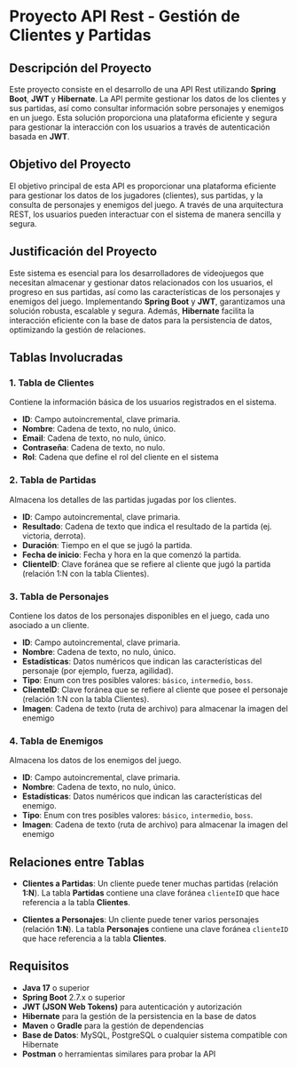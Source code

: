 # Proyecto API Rest - Gestión de Clientes y Partidas

## Descripción del Proyecto

Este proyecto consiste en el desarrollo de una API Rest utilizando **Spring Boot**, **JWT** y **Hibernate**. La API permite gestionar los datos de los clientes y sus partidas, así como consultar información sobre personajes y enemigos en un juego. Esta solución proporciona una plataforma eficiente y segura para gestionar la interacción con los usuarios a través de autenticación basada en **JWT**.

## Objetivo del Proyecto

El objetivo principal de esta API es proporcionar una plataforma eficiente para gestionar los datos de los jugadores (clientes), sus partidas, y la consulta de personajes y enemigos del juego. A través de una arquitectura REST, los usuarios pueden interactuar con el sistema de manera sencilla y segura.

## Justificación del Proyecto

Este sistema es esencial para los desarrolladores de videojuegos que necesitan almacenar y gestionar datos relacionados con los usuarios, el progreso en sus partidas, así como las características de los personajes y enemigos del juego. Implementando **Spring Boot** y **JWT**, garantizamos una solución robusta, escalable y segura. Además, **Hibernate** facilita la interacción eficiente con la base de datos para la persistencia de datos, optimizando la gestión de relaciones.

## Tablas Involucradas

### 1. Tabla de **Clientes**
Contiene la información básica de los usuarios registrados en el sistema.

- **ID**: Campo autoincremental, clave primaria.
- **Nombre**: Cadena de texto, no nulo, único.
- **Email**: Cadena de texto, no nulo, único.
- **Contraseña**: Cadena de texto, no nulo.
- **Rol**: Cadena que define el rol del cliente en el sistema

### 2. Tabla de **Partidas**
Almacena los detalles de las partidas jugadas por los clientes.

- **ID**: Campo autoincremental, clave primaria.
- **Resultado**: Cadena de texto que indica el resultado de la partida (ej. victoria, derrota).
- **Duración**: Tiempo en el que se jugó la partida.
- **Fecha de inicio**: Fecha y hora en la que comenzó la partida.
- **ClienteID**: Clave foránea que se refiere al cliente que jugó la partida (relación 1:N con la tabla Clientes).

### 3. Tabla de **Personajes**
Contiene los datos de los personajes disponibles en el juego, cada uno asociado a un cliente.

- **ID**: Campo autoincremental, clave primaria.
- **Nombre**: Cadena de texto, no nulo, único.
- **Estadísticas**: Datos numéricos que indican las características del personaje (por ejemplo, fuerza, agilidad).
- **Tipo**: Enum con tres posibles valores: `básico`, `intermedio`, `boss`.
- **ClienteID**: Clave foránea que se refiere al cliente que posee el personaje (relación 1:N con la tabla Clientes).
- **Imagen**: Cadena de texto (ruta de archivo) para almacenar la imagen del enemigo

### 4. Tabla de **Enemigos**
Almacena los datos de los enemigos del juego.

- **ID**: Campo autoincremental, clave primaria.
- **Nombre**: Cadena de texto, no nulo, único.
- **Estadísticas**: Datos numéricos que indican las características del enemigo.
- **Tipo**: Enum con tres posibles valores: `básico`, `intermedio`, `boss`.
- **Imagen**: Cadena de texto (ruta de archivo) para almacenar la imagen del enemigo

## Relaciones entre Tablas

- **Clientes a Partidas**: Un cliente puede tener muchas partidas (relación **1:N**). La tabla **Partidas** contiene una clave foránea `clienteID` que hace referencia a la tabla **Clientes**.
  
- **Clientes a Personajes**: Un cliente puede tener varios personajes (relación **1:N**). La tabla **Personajes** contiene una clave foránea `clienteID` que hace referencia a la tabla **Clientes**.

## Requisitos

- **Java 17** o superior
- **Spring Boot** 2.7.x o superior
- **JWT (JSON Web Tokens)** para autenticación y autorización
- **Hibernate** para la gestión de la persistencia en la base de datos
- **Maven** o **Gradle** para la gestión de dependencias
- **Base de Datos**: MySQL, PostgreSQL o cualquier sistema compatible con Hibernate
- **Postman** o herramientas similares para probar la API
